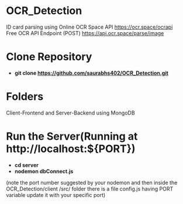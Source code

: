 # OCR_Detection
ID card parsing using Online OCR Space API
https://ocr.space/ocrapi  
Free OCR API Endpoint (POST)
https://api.ocr.space/parse/image


# Clone Repository
- **git clone https://github.com/saurabhs402/OCR_Detection.git**

# Folders
Client-Frontend and Server-Backend using MongoDB

# Run the Server(Running at  http://localhost:${PORT})
- **cd server**  
- **nodemon dbConnect.js**

  
(note the port number suggested by your nodemon and then inside the OCR_Detection/client
/src/ folder there is a file config.js having PORT variable update it with your specific port)




